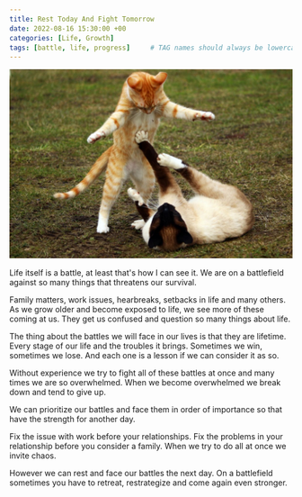 ```yaml
---
title: Rest Today And Fight Tomorrow 
date: 2022-08-16 15:30:00 +00
categories: [Life, Growth]
tags: [battle, life, progress]     # TAG names should always be lowercase
---
```


![rest-today-fight-tomorrow](/assets/img/rest-today-fight-tomorrow.jpg)

Life itself is a battle, at least that's how I can see it. We are on a battlefield against so many things that threatens our survival.

Family matters, work issues, hearbreaks, setbacks in life and many others. As we grow older and become exposed to life, we see more of these coming at us. They get us confused and question so many things about life.

The thing about the battles we will face in our lives is that they are lifetime. Every stage of our life and the troubles it brings. Sometimes we win, sometimes we lose. And each one is a lesson if we can consider it as so.

Without experience we try to fight all of these battles at once and many times we are so overwhelmed. When we become overwhelmed we break down and tend to give up.

We can prioritize our battles and face them in order of importance so that have the strength for another day.

Fix the issue with work before your relationships. Fix the problems in your relationship before you consider a family. When we try to do all at once we invite chaos.

However we can rest and face our battles the next day. On a battlefield sometimes you have to retreat, restrategize and come again even stronger.
